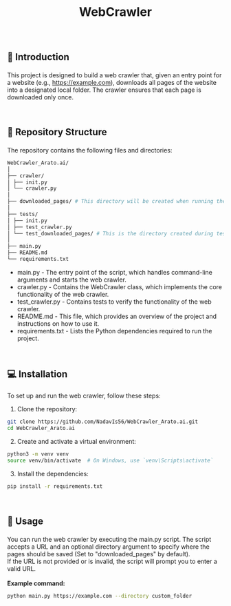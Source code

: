 #  <p align ="center" height="40px" width="40px"> WebCrawler </p>

<br>

##     <p align = "left"> 🌟 Introduction </p>
This project is designed to build a web crawler that, given an entry point for a website (e.g., https://example.com), downloads all pages of the website into a designated local folder. The crawler ensures that each page is downloaded only once.

<br>

##     <p align = "left"> 📂 Repository Structure </p>
The repository contains the following files and directories:
```bash
WebCrawler_Arato.ai/
│
├── crawler/
│ ├── init.py
│ └── crawler.py
│
├── downloaded_pages/ # This directory will be created when running the script, not included initially
│
├── tests/
│ ├── init.py
│ ├── test_crawler.py
│ └── test_downloaded_pages/ # This is the directory created during tests, not included initially
│
├── main.py
├── README.md
└── requirements.txt
```
- main.py - The entry point of the script, which handles command-line arguments and starts the web crawler.
- crawler.py - Contains the WebCrawler class, which implements the core functionality of the web crawler.
- test_crawler.py - Contains tests to verify the functionality of the web crawler.
- README.md - This file, which provides an overview of the project and instructions on how to use it.
- requirements.txt - Lists the Python dependencies required to run the project.

<br>

##     <p align = "left"> 💻 Installation </p>
To set up and run the web crawler, follow these steps:
1. Clone the repository:
```bash
git clone https://github.com/NadavIs56/WebCrawler_Arato.ai.git
cd WebCrawler_Arato.ai
```
2. Create and activate a virtual environment:
```bash
python3 -m venv venv
source venv/bin/activate  # On Windows, use `venv\Scripts\activate`
```
3. Install the dependencies:
```bash
pip install -r requirements.txt
```

<br>

##     <p align = "left"> 📘 Usage </p>

You can run the web crawler by executing the main.py script. The script accepts a URL and an optional directory argument to specify where the pages should be saved (Set to "downloaded_pages" by default).<br>If the URL is not provided or is invalid, the script will prompt you to enter a valid URL.<br><br>
**Example command:**
```bash
python main.py https://example.com --directory custom_folder
```
